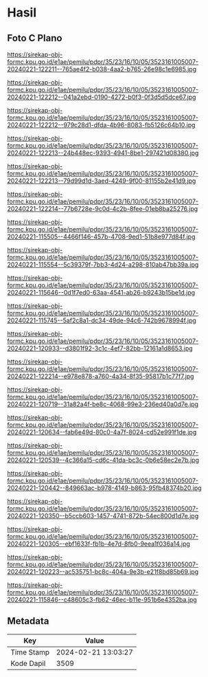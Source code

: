# Hasil

## Foto C Plano

https://sirekap-obj-formc.kpu.go.id/e1ae/pemilu/pdpr/35/23/16/10/05/3523161005007-20240221-122211--765ae4f2-b038-4aa2-b765-26e98c1e6985.jpg

https://sirekap-obj-formc.kpu.go.id/e1ae/pemilu/pdpr/35/23/16/10/05/3523161005007-20240221-122212--041a2ebd-0190-4272-b0f3-0f3d5d5dce67.jpg

https://sirekap-obj-formc.kpu.go.id/e1ae/pemilu/pdpr/35/23/16/10/05/3523161005007-20240221-122212--979c28d1-dfda-4b96-8083-fb5126c64b10.jpg

https://sirekap-obj-formc.kpu.go.id/e1ae/pemilu/pdpr/35/23/16/10/05/3523161005007-20240221-122213--24b448ec-9393-4941-8be1-297421d08380.jpg

https://sirekap-obj-formc.kpu.go.id/e1ae/pemilu/pdpr/35/23/16/10/05/3523161005007-20240221-122213--79d99d1d-3aed-4249-9f00-81155b2e41d9.jpg

https://sirekap-obj-formc.kpu.go.id/e1ae/pemilu/pdpr/35/23/16/10/05/3523161005007-20240221-122214--77b6728e-9c0d-4c2b-8fee-01eb8ba25276.jpg

https://sirekap-obj-formc.kpu.go.id/e1ae/pemilu/pdpr/35/23/16/10/05/3523161005007-20240221-115505--4466f146-457b-4708-9ed1-51b8e977d84f.jpg

https://sirekap-obj-formc.kpu.go.id/e1ae/pemilu/pdpr/35/23/16/10/05/3523161005007-20240221-115554--5c39379f-7bb3-4d24-a298-810ab47bb39a.jpg

https://sirekap-obj-formc.kpu.go.id/e1ae/pemilu/pdpr/35/23/16/10/05/3523161005007-20240221-115646--0d1f7ed0-63aa-4541-ab26-b9243b15be1d.jpg

https://sirekap-obj-formc.kpu.go.id/e1ae/pemilu/pdpr/35/23/16/10/05/3523161005007-20240221-115745--5af2c8a1-dc34-49de-94c6-742b9678994f.jpg

https://sirekap-obj-formc.kpu.go.id/e1ae/pemilu/pdpr/35/23/16/10/05/3523161005007-20240221-120933--d3801f92-3c1c-4ef7-82bb-12161a1d8653.jpg

https://sirekap-obj-formc.kpu.go.id/e1ae/pemilu/pdpr/35/23/16/10/05/3523161005007-20240221-122214--e978e878-a760-4a34-8f35-95817b1c77f7.jpg

https://sirekap-obj-formc.kpu.go.id/e1ae/pemilu/pdpr/35/23/16/10/05/3523161005007-20240221-120719--31a82a4f-be8c-4068-99e3-236ed40a0d7e.jpg

https://sirekap-obj-formc.kpu.go.id/e1ae/pemilu/pdpr/35/23/16/10/05/3523161005007-20240221-120634--fab6e49d-80c0-4a7f-8024-cd52e991f1de.jpg

https://sirekap-obj-formc.kpu.go.id/e1ae/pemilu/pdpr/35/23/16/10/05/3523161005007-20240221-120539--4c366a15-cd6c-41da-bc3c-0b6e58ec2e7b.jpg

https://sirekap-obj-formc.kpu.go.id/e1ae/pemilu/pdpr/35/23/16/10/05/3523161005007-20240221-120442--849663ac-b978-4149-b863-95fb48374b20.jpg

https://sirekap-obj-formc.kpu.go.id/e1ae/pemilu/pdpr/35/23/16/10/05/3523161005007-20240221-120350--b5ccb603-1457-4741-872b-54ec800d1d7e.jpg

https://sirekap-obj-formc.kpu.go.id/e1ae/pemilu/pdpr/35/23/16/10/05/3523161005007-20240221-120305--ebf1633f-fb1b-4e7d-8fb0-9eea1f036a14.jpg

https://sirekap-obj-formc.kpu.go.id/e1ae/pemilu/pdpr/35/23/16/10/05/3523161005007-20240221-120223--ac535751-bc8c-404a-9e3b-e21f8bd85b69.jpg

https://sirekap-obj-formc.kpu.go.id/e1ae/pemilu/pdpr/35/23/16/10/05/3523161005007-20240221-115846--c48605c3-fb62-46ec-b11e-951b6e4352ba.jpg


## Metadata

| Key        | Value               |
| ---------- | ------------------- |
| Time Stamp | 2024-02-21 13:03:27 |
| Kode Dapil | 3509                |



